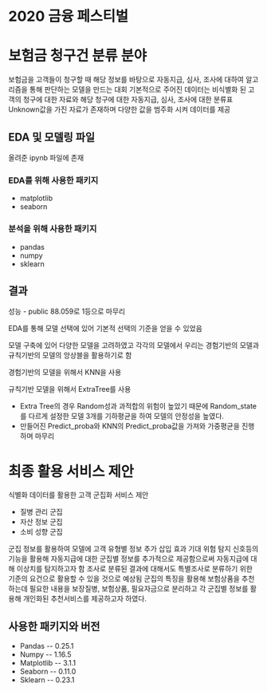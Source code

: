 # 2020 금융 페스티벌 
# 보험금 청구건 분류 분야
 보험금을 고객들이 청구할 때 해당 정보를 바탕으로 자동지급, 심사, 조사에 대하여 알고리즘을 통해 판단하는 모델을 만드는 대회 
 기본적으로 주어진 데이터는 비식별화 된 고객의 청구에 대한 자료와 해당 청구에 대한 자동지급, 심사, 조사에 대한 분류표 
 Unknown값을 가진 자료가 존재하며 다양한 값을 범주화 시켜 데이터를 제공 
 
## EDA 및 모델링 파일
올려준 ipynb 파일에 존재

### EDA를 위해 사용한 패키지
* matplotlib
* seaborn
### 분석을 위해 사용한 패키지 
* pandas
* numpy
* sklearn

## 결과 
성능 - public 88.059로 1등으로 마무리

EDA를 통해 모델 선택에 있어 기본적 선택의 기준을 얻을 수 있었음

모델 구축에 있어 다양한 모델을 고려하였고 각각의 모델에서 우리는 경험기반의 모델과 규칙기반의 모델의 앙상블을 활용하기로 함 

경험기반의 모델을 위해서 KNN을 사용

규칙기반 모델을 위해서 ExtraTree를 사용

* Extra Tree의 경우 Random성과 과적합의 위험이 높았기 때문에 Random_state를 다르게 설정한 모델 3개를 기하평균을 하여 모델의 안정성을 높였다.
* 만들어진 Predict_proba와 KNN의 Predict_proba값을 가져와 가중평균을 진행하며 마무리

# 최종 활용 서비스 제안 
식별화 데이터를 활용한 고객 군집화 서비스 제안 
* 질병 관리 군집
* 자산 정보 군집
* 소비 성향 군집

군집 정보를 활용하여 모델에 고객 유형별 정보 추가 삽입 효과 기대
위험 탐지 신호등의 기능을 활용해 자동지급에 대한 군집별 정보를 추가적으로 제공함으로써 자동지급에 대해 이상치를 탐지하고자 함 조사로 분류된 결과에 대해서도 특별조사로 분류하기 위한 기준의 요건으로 활용할 수 있을 것으로 예상됨
군집의 특징을 활용해 보험상품을 추천하는데 필요한 내용을 보장질병, 보험상품, 필요자금으로 분리하고 각 군집별 정보를 활용해 개인화된 추천서비스를 제공하고자 하였다. 
## 사용한 패키지와 버전

* Pandas -- 0.25.1
* Numpy -- 1.16.5
* Matplotlib -- 3.1.1
* Seaborn -- 0.11.0
* Sklearn -- 0.23.1
